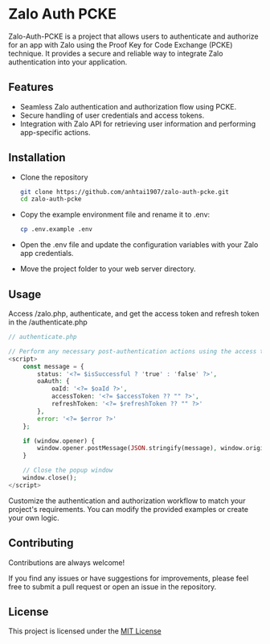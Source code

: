 # Zalo Auth PCKE

Zalo-Auth-PCKE is a project that allows users to authenticate and authorize for an app with Zalo using the Proof Key for Code Exchange (PCKE) technique. It provides a secure and reliable way to integrate Zalo authentication into your application.
## Features

- Seamless Zalo authentication and authorization flow using PCKE.
- Secure handling of user credentials and access tokens.
- Integration with Zalo API for retrieving user information and performing app-specific actions.
## Installation

- Clone the repository

    ```bash
    git clone https://github.com/anhtai1907/zalo-auth-pcke.git
    cd zalo-auth-pcke
    ```

- Copy the example environment file and rename it to .env:

    ```bash
    cp .env.example .env
    ```

- Open the .env file and update the configuration variables with your Zalo app credentials.

- Move the project folder to your web server directory.
## Usage

Access <your-url>/zalo.php, authenticate, and get the access token and refresh token in the /authenticate.php

```php
// authenticate.php

// Perform any necessary post-authentication actions using the access token
<script>
    const message = {
        status: '<?= $isSuccessful ? 'true' : 'false' ?>',
        oaAuth: {
            oaId: '<?= $oaId ?>',
            accessToken: '<?= $accessToken ?? "" ?>',
            refreshToken: '<?= $refreshToken ?? "" ?>'
        },
        error: '<?= $error ?>'
    };

    if (window.opener) {
        window.opener.postMessage(JSON.stringify(message), window.origin);
    }

    // Close the popup window
    window.close();
</script>
```

Customize the authentication and authorization workflow to match your project's requirements. You can modify the provided examples or create your own logic.
## Contributing

Contributions are always welcome!

If you find any issues or have suggestions for improvements, please feel free to submit a pull request or open an issue in the repository.
## License

This project is licensed under the [MIT License](https://choosealicense.com/licenses/mit)